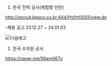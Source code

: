 1. 한국 전력 공사(체험형 인턴)

http://recruit.kepco.co.kr:444/frt/frt0001/view.do

-채용 공고 23.12.27 ~ 24.01.03

![다음예고](https://github.com/qor6/SW_action/assets/87318054/c85a1376-2a4e-4ff5-b3f1-fe78c897cd3e)

2. 한국 수자원 공사

https://naver.me/56am06Tv
